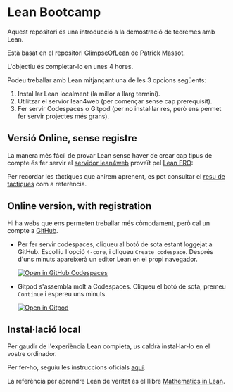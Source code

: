# Lean Bootcamp

Aquest repositori és una introducció a la demostració de teoremes amb Lean.

Està basat en el repositori [GlimpseOfLean](https://github.com/PatrickMassot/GlimpseOfLean) de Patrick Massot.

L'objectiu és completar-lo en unes 4 hores.

Podeu treballar amb Lean mitjançant una de les 3 opcions següents:
1. Instal·lar Lean localment (la millor a llarg termini).
2. Utilitzar el servior lean4web (per començar sense cap prerequisit).
3. Fer servir Codespaces o Gitpod (per no instal·lar res, però ens permet fer servir projectes més grans).

## Versió Online, sense registre

La manera més fàcil de provar Lean sense haver de crear cap tipus de compte és fer servir el [servidor lean4web](https://live.lean-lang.org/) proveït pel [Lean FRO](https://lean-fro.org/):


Per recordar les tàctiques que anirem aprenent, es pot consultar el [resu de tàctiques](tactics.pdf) com a referència.


## Online version, with registration

Hi ha webs que ens permeten treballar més còmodament, però cal un compte a [GitHub](www.github.com).

* Per fer servir codespaces, cliqueu al botó de sota estant loggejat a GitHub. Escolliu l'opció `4-core`, i cliqueu `Create codespace`. Després d'uns minuts apareixerà un editor Lean en el propi navegador.

    [![Open in GitHub Codespaces](https://github.com/codespaces/badge.svg)](https://codespaces.new/mmasdeu/LeanBootcamp)

* Gitpod s'assembla molt a Codespaces. Cliqueu el botó de sota, premeu `Continue` i espereu uns minuts.

    [![Open in Gitpod](https://gitpod.io/button/open-in-gitpod.svg)](https://gitpod.io/#https://github.com/mmasdeu/LeanBootcamp)

## Instal·lació local

Per gaudir de l'experiència Lean completa, us caldrà instal·lar-lo en el vostre ordinador.

Per fer-ho, seguiu les instruccions oficials [aquí](https://leanprover-community.github.io/get_started.html).

La referència per aprendre Lean de veritat és el llibre [Mathematics in Lean](https://leanprover-community.github.io/mathematics_in_lean/).
